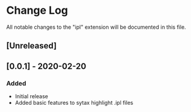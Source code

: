 # Change Log

All notable changes to the "ipl" extension will be documented in this file.

## [Unreleased]

## [0.0.1] - 2020-02-20
### Added
- Initial release
- Added basic features to sytax highlight .ipl files